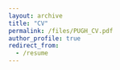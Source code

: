 ```yaml
---
layout: archive
title: "CV"
permalink: /files/PUGH_CV.pdf
author_profile: true
redirect_from:
  - /resume
---
```

